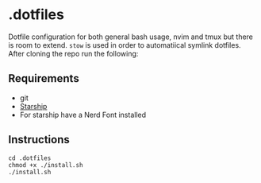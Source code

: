# .dotfiles

Dotfile configuration for both general bash usage, nvim and tmux but there is room to extend. `stow` is used in order to automatiical symlink dotfiles. After cloning the repo run the following:

## Requirements
- git
- [Starship](https://starship.rs/guide/#%F0%9F%9A%80-installation)
- For starship have a Nerd Font installed

## Instructions
```
cd .dotfiles
chmod +x ./install.sh
./install.sh
```
